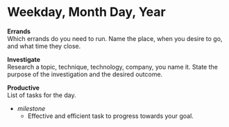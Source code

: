 # Weekday, Month Day, Year

**Errands**  
Which errands do you need to run. Name the place, when you desire to go, and what time they close.

**Investigate**  
Research a topic, technique, technology, company, you name it. State the purpose of the investigation and the desired outcome.

**Productive**  
List of tasks for the day.
- *milestone*
  - Effective and efficient task to progress towards your goal.
